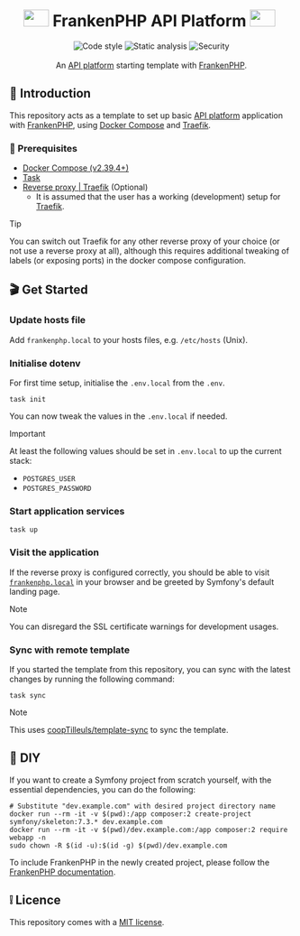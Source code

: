 <h1 align="center"><img src="https://frankenphp.dev/icon.svg" width="45" height="30"/> FrankenPHP API Platform <img src="https://api-platform.com/icon.svg" width="45" height="30"/> ️</h1>

<div align="center">
    <img src="https://img.shields.io/github/actions/workflow/status/toshy/symfony-frankenphp-api-platform/phpcs.yml?branch=main&label=PHPCS" alt="Code style">
    <img src="https://img.shields.io/github/actions/workflow/status/toshy/symfony-frankenphp-api-platform/phpstan.yml?branch=main&label=PHPStan" alt="Static analysis">
    <img src="https://img.shields.io/github/actions/workflow/status/toshy/symfony-frankenphp-api-platform/security.yml?branch=main&label=Security" alt="Security">
    <br />
    <br />
    An <a href="https://api-platform.com/">API platform</a> starting template with <a href="https://github.com/dunglas/symfony-docker">FrankenPHP</a>.
</div>

## 📜 Introduction

This repository acts as a template to set up basic [API platform](https://api-platform.com/) application with [FrankenPHP](https://frankenphp.dev/), using [Docker Compose](https://docs.docker.com/compose/install/) and [Traefik](https://doc.traefik.io/traefik/).

### 🧰 Prerequisites

* [Docker Compose (v2.39.4+)](https://docs.docker.com/compose/install/)
* [Task](https://taskfile.dev/installation/)
* [Reverse proxy | Traefik](https://doc.traefik.io/traefik/) (Optional)
    * It is assumed that the user has a working (development) setup for [Traefik](https://doc.traefik.io/traefik/).

> [!TIP]
> You can switch out Traefik for any other reverse proxy of your choice (or not use a reverse proxy at all), although
> this requires additional tweaking of labels (or exposing ports) in the docker compose configuration.

## 🎬 Get Started

### Update hosts file

Add `frankenphp.local` to your hosts files, e.g. `/etc/hosts` (Unix).

### Initialise dotenv

For first time setup, initialise the `.env.local` from the `.env`.

```shell
task init
```

You can now tweak the values in the `.env.local` if needed.

> [!IMPORTANT]
> At least the following values should be set in `.env.local` to up the current stack:
> * `POSTGRES_USER`
> * `POSTGRES_PASSWORD`

### Start application services

```shell
task up
```

### Visit the application

If the reverse proxy is configured correctly, you should be able to visit [`frankenphp.local`](https://frankenphp.local) in your browser and be
greeted by Symfony's default landing page.

> [!NOTE]
> You can disregard the SSL certificate warnings for development usages.

### Sync with remote template

If you started the template from this repository, you can sync with the latest changes by running the following command:

```shell
task sync
```

> [!NOTE]
> This uses [coopTilleuls/template-sync](https://github.com/coopTilleuls/template-sync) to sync the template.

## 🧰 DIY

If you want to create a Symfony project from scratch yourself, with the essential dependencies, you
can do the following:

```shell
# Substitute "dev.example.com" with desired project directory name
docker run --rm -it -v $(pwd):/app composer:2 create-project symfony/skeleton:7.3.* dev.example.com
docker run --rm -it -v $(pwd)/dev.example.com:/app composer:2 require webapp -n
sudo chown -R $(id -u):$(id -g) $(pwd)/dev.example.com
 ```

To include FrankenPHP in the newly created project, please follow the [FrankenPHP documentation](https://github.com/dunglas/symfony-docker/blob/main/docs/existing-project.md).

## ❕ Licence

This repository comes with a [MIT license](./LICENSE).
